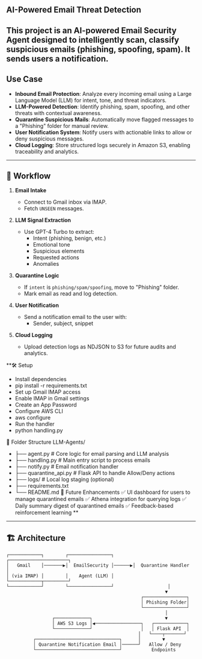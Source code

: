 ## AI-Powered Email Threat Detection

This project is an AI-powered **Email Security Agent** designed to intelligently scan, classify suspicious emails (phishing, spoofing, spam). It sends users a notification.
---

##  Use Case

-  **Inbound Email Protection**: Analyze every incoming email using a Large Language Model (LLM) for intent, tone, and threat indicators.
-  **LLM-Powered Detection**: Identify phishing, spam, spoofing, and other threats with contextual awareness.
-  **Quarantine Suspicious Mails**: Automatically move flagged messages to a "Phishing" folder for manual review.
-  **User Notification System**: Notify users with actionable links to allow or deny suspicious messages.
-  **Cloud Logging**: Store structured logs securely in Amazon S3, enabling traceability and analytics.

---

## 🔁 Workflow

1. **Email Intake**
   - Connect to Gmail inbox via IMAP.
   - Fetch `UNSEEN` messages.

2. **LLM Signal Extraction**
   - Use GPT-4 Turbo to extract:
     - Intent (phishing, benign, etc.)
     - Emotional tone
     - Suspicious elements
     - Requested actions
     - Anomalies

3. **Quarantine Logic**
   - If `intent` is `phishing/spam/spoofing`, move to "Phishing" folder.
   - Mark email as read and log detection.

4. **User Notification**
   - Send a notification email to the user with:
     - Sender, subject, snippet


6. **Cloud Logging**
   - Upload detection logs as NDJSON to S3 for future audits and analytics.
  


**🛠️ Setup
-  Install dependencies
-  pip install -r requirements.txt
-  Set up Gmail IMAP access
-  Enable IMAP in Gmail settings
-  Create an App Password
-  Configure AWS CLI
-  aws configure
-  Run the handler
-  python handling.py



📂 Folder Structure
LLM-Agents/
-  ├── agent.py                 # Core logic for email parsing and LLM analysis
-  ├── handling.py              # Main entry script to process emails
-  ├── notify.py                # Email notification handler
-  ├── quarantine_api.py        # Flask API to handle Allow/Deny actions
-  ├── logs/                    # Local log staging (optional)
-  ├── requirements.txt
-  └── README.md
🧠 Future Enhancements
✅ UI dashboard for users to manage quarantined emails
✅ Athena integration for querying logs
✅ Daily summary digest of quarantined emails
✅ Feedback-based reinforcement learning
**



---

## 🏗️ Architecture

```plaintext
┌────────────┐        ┌────────────────┐       ┌──────────────────────┐
│   Gmail    │───────▶│  EmailSecurity │──────▶│  Quarantine Handler  │
│ (via IMAP) │        │    Agent (LLM) │       └────────────┬─────────┘
└────────────┘        └────────────────┘                    │
                                                           ▼
                                                  ┌────────────────┐
                                                  │ Phishing Folder│
                                                  └────────────────┘
                                                           │
                 ┌─────────────┐                           ▼
                 │ AWS S3 Logs │◀─────────────────┐   ┌────────────┐
                 └─────────────┘                  │   │ Flask API  │
                                                 │   └────┬───────┘
          ┌───────────────────────────────┐      │        ▼
          │ Quarantine Notification Email │──────┘   Allow / Deny
          └───────────────────────────────┘           Endpoints






